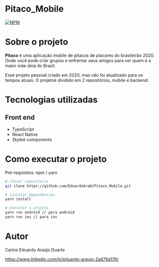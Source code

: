 # Pitaco_Mobile
[![NPM](https://img.shields.io/npm/l/react)](https://github.com/EduardoAraD/Pitaco_Mobile/blob/main/LICENSE)

# Sobre o projeto

**Pitaco** é uma aplicação mobile de pitacos de placares do brasileirão 2020. Onde você pode criar grupos e enfrentar seus amigos para ver quem é a maior mãe diná do Brasil.

Esse projeto pessoal criado em 2020, mas não foi atualizado para os tempos atuais. O projetoé dividido em 2 repositórios, mobile e backend.

# Tecnologias utilizadas
## Front end
- TypeScript
- React Native
- Styled-components

# Como executar o projeto
Pré-requisitos: npm / yarn

```bash
# clonar repositório
git clone https://github.com/EduardoAraD/Pitaco_Mobile.git

# instalar dependências
yarn install

# executar o projeto
yarn run android // para android
yarn run ios // para ios
```

# Autor

Carlos Eduardo Araújo Duarte

https://www.linkedin.com/in/eduardo-araujo-2a679a176/
